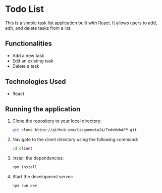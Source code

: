 # Todo List

This is a simple task list application built with React. It allows users to add, edit, and delete tasks from a list.

## Functionalities

- Add a new task
- Edit an existing task
- Delete a task

## Technologies Used

- React

## Running the application

1. Clone the repository to your local directory:
    ```sh
    git clone https://github.com/tiagoomota24/TodoWebAPP.git
    ```
2. Navigate to the client directory using the following command:
    ```sh
    cd client
    ```
3. Install the dependencies:
    ```sh
    npm install
    ```
4. Start the development server:
    ```sh
    npm run dev
    ```
